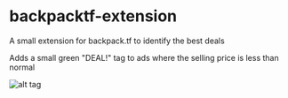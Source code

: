# backpacktf-extension
A small extension for backpack.tf to identify the best deals

Adds a small green "DEAL!" tag to ads where the selling price is less than normal

![alt tag](imgtaghere)
